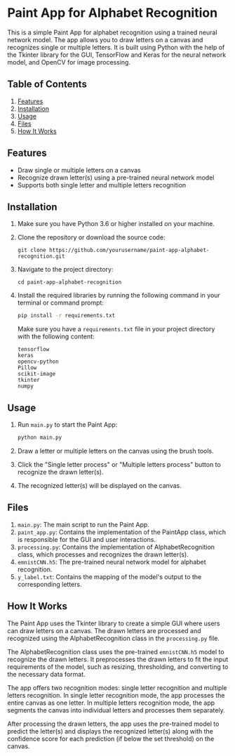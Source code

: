 # Paint App for Alphabet Recognition

This is a simple Paint App for alphabet recognition using a trained neural network model. The app allows you to draw letters on a canvas and recognizes single or multiple letters. It is built using Python with the help of the Tkinter library for the GUI, TensorFlow and Keras for the neural network model, and OpenCV for image processing.

## Table of Contents

1. [Features](#features)
2. [Installation](#installation)
3. [Usage](#usage)
4. [Files](#files)
5. [How It Works](#how-it-works)

## Features

- Draw single or multiple letters on a canvas
- Recognize drawn letter(s) using a pre-trained neural network model
- Supports both single letter and multiple letters recognition

## Installation

1. Make sure you have Python 3.6 or higher installed on your machine.

2. Clone the repository or download the source code:

    ```
    git clone https://github.com/yourusername/paint-app-alphabet-recognition.git
    ```

3. Navigate to the project directory:

    ```
    cd paint-app-alphabet-recognition
    ```

4. Install the required libraries by running the following command in your terminal or command prompt:

    ```bash
    pip install -r requirements.txt
    ```

    Make sure you have a `requirements.txt` file in your project directory with the following content:

    ```
    tensorflow
    keras
    opencv-python
    Pillow
    scikit-image
    tkinter
    numpy
    ```

## Usage

1. Run `main.py` to start the Paint App:

    ```bash
    python main.py
    ```

2. Draw a letter or multiple letters on the canvas using the brush tools.

3. Click the "Single letter process" or "Multiple letters process" button to recognize the drawn letter(s).

4. The recognized letter(s) will be displayed on the canvas.

## Files

1. `main.py`: The main script to run the Paint App.
2. `paint_app.py`: Contains the implementation of the PaintApp class, which is responsible for the GUI and user interactions.
3. `processing.py`: Contains the implementation of AlphabetRecognition class, which processes and recognizes the drawn letter(s).
4. `emnistCNN.h5`: The pre-trained neural network model for alphabet recognition.
5. `y_label.txt`: Contains the mapping of the model's output to the corresponding letters.

## How It Works

The Paint App uses the Tkinter library to create a simple GUI where users can draw letters on a canvas. The drawn letters are processed and recognized using the AlphabetRecognition class in the `processing.py` file.

The AlphabetRecognition class uses the pre-trained `emnistCNN.h5` model to recognize the drawn letters. It preprocesses the drawn letters to fit the input requirements of the model, such as resizing, thresholding, and converting to the necessary data format.

The app offers two recognition modes: single letter recognition and multiple letters recognition. In single letter recognition mode, the app processes the entire canvas as one letter. In multiple letters recognition mode, the app segments the canvas into individual letters and processes them separately.

After processing the drawn letters, the app uses the pre-trained model to predict the letter(s) and displays the recognized letter(s) along with the confidence score for each prediction (if below the set threshold) on the canvas.
